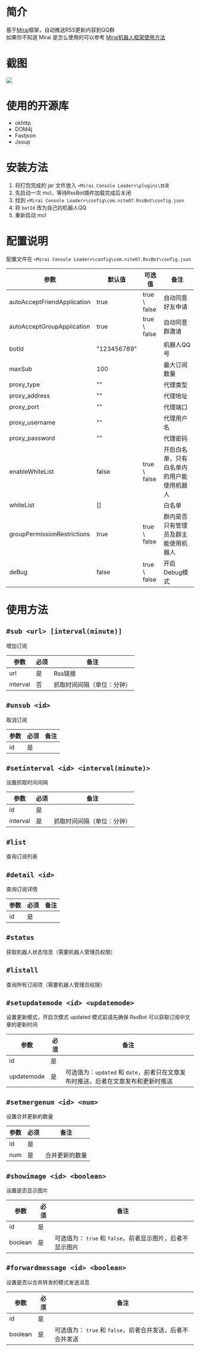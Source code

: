 # 简介

基于[Mirai](https://github.com/mamoe/mirai)框架，自动推送RSS更新内容到QQ群  
如果你不知道 Mirai 是怎么使用的可以参考 [Mirai机器人框架使用方法](https://www.nite07.com/miraiqqbot/)

# 截图

![](https://pic.rmb.bdstatic.com/bjh/cccbe2924ac9215a1b2e685e5209bd1b.png)

# 使用的开源库

- okhttp
- DOM4j
- Fastjson
- Jsoup

# 安装方法

1. 将打包完成的 jar 文件放入 `<Mirai Console Loader>\plugins\目录`
2. 先启动一次 mcl，等待RssBot插件加载完成后关闭
3. 找到 `<Mirai Console Loader>\config\com.nite07.RssBot\config.json`
4. 将 `botId` 改为自己的机器人QQ
5. 重新启动 mcl

# 配置说明

配置文件在 `<Mirai Console Loader>\config\com.nite07.RssBot\config.json`

| 参数                        | 默认值      | 可选值       | 备注                                       |
| --------------------------- | ----------- | ------------ | ------------------------------------------ |
| autoAcceptFriendApplication | true        | true \ false | 自动同意好友申请                           |
| autoAcceptGroupApplication  | true        | true \ false | 自动同意群邀请                             |
| botId                       | "123456789" |              | 机器人QQ号                                 |
| maxSub                      | 100         |              | 最大订阅数量                               |
| proxy_type                  | ""          |              | 代理类型                                   |
| proxy_address               | ""          |              | 代理地址                                   |
| proxy_port                  | ""          |              | 代理端口                                   |
| proxy_username              | ""          |              | 代理用户名                                 |
| proxy_password              | ""          |              | 代理密码                                   |
| enableWhiteList             | false       | true \ false | 开启白名单，只有白名单内的用户能使用机器人 |
| whiteList                   | []          |              | 白名单                                     |
| groupPermissionRestrictions | true        | true \ false | 群内是否只有管理员及群主能使用机器人       |
| deBug                       | false       | true \ false | 开启Debug模式                              |

# 使用方法

## `#sub <url> [interval(minute)]`

增加订阅

| 参数     | 必须 | 备注                       |
| -------- | ---- | -------------------------- |
| url      | 是   | Rss链接                    |
| interval | 否   | 抓取时间间隔（单位：分钟） |

## `#unsub <id>`

取消订阅

| 参数 | 必须 | 备注 |
| ---- | ---- | ---- |
| id   | 是   |      |

## `#setinterval <id> <interval(minute)>`

设置抓取时间间隔

| 参数     | 必须 | 备注                       |
| -------- | ---- | -------------------------- |
| id       | 是   |                            |
| interval | 是   | 抓取时间间隔（单位：分钟） |

## `#list`

查询订阅列表

## `#detail <id>`

查询订阅详情

| 参数 | 必须 | 备注 |
| ---- | ---- | ---- |
| id   | 是   |      |

## `#status`

获取机器人状态信息（需要机器人管理员权限）

## `#listall`

查询所有订阅项（需要机器人管理员权限）

## `#setupdatemode <id> <updatemode>`

设置更新模式，开启次模式 updated 模式前请先确保 RssBot 可以获取订阅中文章的更新时间

| 参数       | 必须 | 备注                                                                              |
| ---------- | ---- | --------------------------------------------------------------------------------- |
| id         | 是   |                                                                                   |
| updatemode | 是   | 可选值为：`updated` 和 `date`，前者只在文章发布时推送，后者在文章发布和更新时推送 |

## `#setmergenum <id> <num>`

设置合并更新的数量

| 参数 | 必须 | 备注           |
| ---- | ---- | -------------- |
| id   | 是   |                |
| num  | 是   | 合并更新的数量 |

## `#showimage <id> <boolean>`

设置是否显示图片

| 参数    | 必须 | 备注                                                       |
| ------- | ---- | ---------------------------------------------------------- |
| id      | 是   |                                                            |
| boolean | 是   | 可选值为： `true` 和 `false`，前者显示图片，后者不显示图片 |

## `#forwardmessage <id> <boolean>`

设置是否以合并转发的模式发送消息

| 参数    | 必须 | 备注                                                       |
| ------- | ---- | ---------------------------------------------------------- |
| id      | 是   |                                                            |
| boolean | 是   | 可选值为： `true` 和 `false`，前者合并发送，后者不合并发送 |